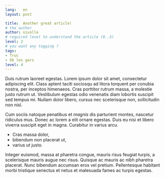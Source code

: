 ```yaml
---
lang:   en
layout: post

title:  Another great article!
# the author
author: nivolle
# required level to understand the article (0..5)
level: 2
# you want any tagging ?
tags:
- Truc
- Ok les gars
level: 4
---
```


Duis rutrum laoreet egestas. Lorem ipsum dolor sit amet, consectetur adipiscing elit. Class aptent taciti sociosqu ad litora torquent per conubia nostra, per inceptos himenaeos. Cras porttitor rutrum massa, a molestie justo rutrum ut. Vestibulum egestas odio venenatis diam lobortis suscipit sed tempus mi. Nullam dolor libero, cursus nec scelerisque non, sollicitudin non nisl.

Cum sociis natoque penatibus et *magnis* dis parturient montes, nascetur ridiculus mus. Donec ac lorem a elit ornare egestas. Duis eu nisi et libero viverra suscipit eget in magna. Curabitur in varius arcu.

* Cras massa dolor,
* bibendum non placerat ut,
* varius ut justo.

Integer euismod, massa at pharetra congue, mauris risus feugiat turpis, a scelerisque mauris augue nec risus. Quisque ac mauris ac nibh pharetra placerat. Nunc bibendum accumsan eros vel pretium. Pellentesque habitant morbi tristique senectus et netus et malesuada fames ac turpis egestas.
